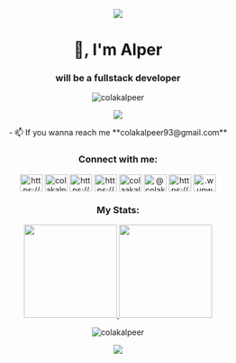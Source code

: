 <p align="center">
  <img src="https://capsule-render.vercel.app/api?type=waving&color=gradient&text=Hi!&height=100&section=header"/>
</p>
<h1 align="center">👋, I'm Alper</h1>
<h3 align="center">will be a fullstack developer</h3>
<p align="center"> <img src="https://komarev.com/ghpvc/?username=colakalpeer&label=Profile%20views&color=0e75b6&style=flat" alt="colakalpeer" />
</p>
<div align="center"> 
 <a href="https://wakatime.com/@colakalpeer"><img src="https://wakatime.com/badge/user/018e03c1-101b-4515-a52f-ee956df478c1.svg" /></a>
</div>
<p align="center">
- 📫 If you wanna reach me    **colakalpeer93@gmail.com**
</p>
<h3 align="center">Connect with me:</h3>
<p align="center">
<a href="https://codepen.io/https://codepen.io/burizakyanon" target="blank"><img align="center" src="https://raw.githubusercontent.com/rahuldkjain/github-profile-readme-generator/master/src/images/icons/Social/codepen.svg" alt="https://codepen.io/burizakyanon" height="30" width="40" /></a>
<a href="https://twitter.com/colakalpeer" target="blank"><img align="center" src="https://raw.githubusercontent.com/rahuldkjain/github-profile-readme-generator/master/src/images/icons/Social/twitter.svg" alt="colakalpeer" height="30" width="40" /></a>
<a href="https://linkedin.com/in/https://www.linkedin.com/in/alper-colak/" target="blank"><img align="center" src="https://raw.githubusercontent.com/rahuldkjain/github-profile-readme-generator/master/src/images/icons/Social/linked-in-alt.svg" alt="https://www.linkedin.com/in/alper-colak/" height="30" width="40" /></a>
<a href="https://stackoverflow.com/users/https://stackoverflow.com/users/24657194/alper-%c3%87olak" target="blank"><img align="center" src="https://raw.githubusercontent.com/rahuldkjain/github-profile-readme-generator/master/src/images/icons/Social/stack-overflow.svg" alt="https://stackoverflow.com/users/24657194/alper-%c3%87olak" height="30" width="40" /></a>
<a href="https://instagram.com/colaakalper" target="blank"><img align="center" src="https://raw.githubusercontent.com/rahuldkjain/github-profile-readme-generator/master/src/images/icons/Social/instagram.svg" alt="colaakalper" height="30" width="40" /></a>
<a href="https://medium.com/@colakalpeer93" target="blank"><img align="center" src="https://raw.githubusercontent.com/rahuldkjain/github-profile-readme-generator/master/src/images/icons/Social/medium.svg" alt="@colakalpeer93" height="30" width="40" /></a>
<a href="https://www.hackerrank.com/https://www.hackerrank.com/profile/colakalpeer93" target="blank"><img align="center" src="https://raw.githubusercontent.com/rahuldkjain/github-profile-readme-generator/master/src/images/icons/Social/hackerrank.svg" alt="https://www.hackerrank.com/profile/colakalpeer93" height="30" width="40" /></a>
<a href="https://discord.gg/.wupwup" target="blank"><img align="center" src="https://raw.githubusercontent.com/rahuldkjain/github-profile-readme-generator/master/src/images/icons/Social/discord.svg" alt=".wupwup" height="30" width="40" /></a>
</p>

<h3 align="center"> My Stats: </h3>
<div align="center">
<a href="https://github.com/colakalpeer">
  <img height="165em" src="https://github-readme-stats-eight-theta.vercel.app/api?username=colakalpeer&show_icons=true&theme=algolia&include_all_commits=true&count_private=true"/>
  <img height="165em" src="https://github-readme-stats-eight-theta.vercel.app/api/top-langs/?username=colakalpeer&layout=compact&langs_count=8&theme=algolia"/>
</a>

<p align="center"><img  src="https://github-readme-streak-stats.herokuapp.com/?user=colakalpeer&theme=algolia" alt="colakalpeer" /></p>
</div>
<p align="center" width="100%">
  <img src="https://capsule-render.vercel.app/api?type=waving&color=gradient&height=100&section=footer"/>
</p>
